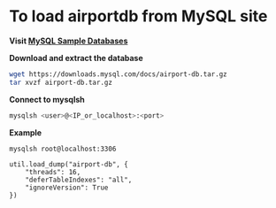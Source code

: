 # To load airportdb from MySQL site

**Visit [MySQL Sample Databases](https://dev.mysql.com/doc/index-other.html)**

**Download and extract the database**

```bash
wget https://downloads.mysql.com/docs/airport-db.tar.gz
tar xvzf airport-db.tar.gz
```

**Connect to mysqlsh**

```bash
mysqlsh <user>@<IP_or_localhost>:<port>
```

**Example**

```bash
mysqlsh root@localhost:3306
```


```MySQL
util.load_dump("airport-db", {
    "threads": 16,
    "deferTableIndexes": "all",
    "ignoreVersion": True
})
```
